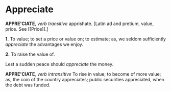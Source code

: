 # Appreciate

**APPRE'CIATE**, _verb transitive_ apprishate. \[Latin ad and pretium, value, price. See [[Price]].\]

**1.** To value; to set a price or value on; to estimate; as, we seldom sufficiently _appreciate_ the advantages we enjoy.

**2.** To raise the value of.

Lest a sudden peace should _appreciate_ the money.

**APPRE'CIATE**, _verb intransitive_ To rise in value; to become of more value; as, the coin of the country appreciates; public securities appreciated, when the debt was funded.